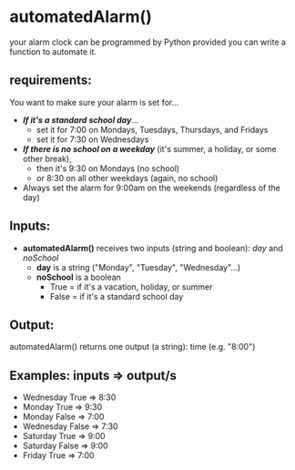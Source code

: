 # automatedAlarm()
 your alarm clock can be programmed by Python provided you can write a function to automate it.

**requirements:**
----------
You want to make sure your alarm is set for...
* ***If it's a standard school day***...
  * set it for 7:00 on Mondays, Tuesdays, Thursdays, and Fridays
  * set it for 7:30 on Wednesdays
* ***If there is no school on a weekday*** (it's summer, a holiday, or some other break),
  * then it's 9:30 on Mondays (no school)
  * or 8:30 on all other weekdays (again, no school)
* Always set the alarm for 9:00am on the weekends (regardless of the day)

**Inputs:**
----------
* **automatedAlarm()** receives two inputs (string and boolean): *day* and *noSchool*
  * **day** is a string ("Monday", "Tuesday", "Wednesday"...)
  * **noSchool** is a boolean
    * True = if it's a vacation, holiday, or summer
    * False = if it's a standard school day

**Output:**
------------
automatedAlarm() returns one output (a string): time (e.g. "8:00")

**Examples:**
inputs => output/s
--------------------------------
* Wednesday True => 8:30
* Monday True => 9:30
* Monday False => 7:00
* Wednesday False => 7:30
* Saturday True => 9:00
* Saturday False => 9:00
* Friday True => 7:00
